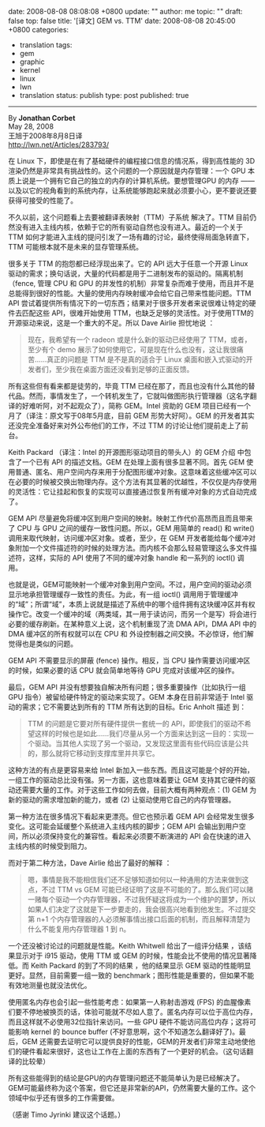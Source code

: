 date: 2008-08-08 08:08:08 +0800
update: ""
author: me
topic: ""
draft: false
top: false
title: '[译文] GEM vs. TTM'
date: 2008-08-08 20:45:00 +0800
categories:
- translation
tags:
- gem
- graphic
- kernel
- linux
- lwn
- translation
status: publish
type: post
published: true
---
<p>By <strong>Jonathan Corbet</strong>    <br />May 28, 2008    <br />王旭于2008年8月8日译    <br /><a href="http://lwn.net/Articles/283793/">http://lwn.net/Articles/283793/</a></p>

<p>在 Linux 下，即使是在有了基础硬件的编程接口信息的情况系，得到高性能的 3D 渲染仍然是非常具有挑战性的。这个问题的一个原因就是内存管理：一个 GPU 本质上说是一个拥有它自己的独立的内存的计算机系统。要想管理GPU 的内存 —— 以及以它的视角看到的系统内存，让系统能够跑起来就必须要小心，更不要说还要获得可接受的性能了。</p>

<p>不久以前，这个问题看上去要被翻译表映射（TTM）子系统 解决了。TTM 目前仍然没有进入主线内核，依赖于它的所有驱动自然也没有进入。最近的一个关于 TTM 如何才能进入主线的提问引发了一场有趣的讨论，最终使得局面急转直下，TTM 可能根本就不是未来的显存管理系统。</p>

<p>很多关于 TTM 的抱怨都已经浮现出来了。它的 API 远大于任意一个开源 Linux 驱动的需求；换句话说，大量的代码都是用于二进制发布的驱动的。隔离机制（fence, 管理 CPU 和 GPU 的并发性的机制）非常复杂而难于使用，而且并不是总能得到很好的性能。大量的使用内存映射缓冲会给它自己带来性能问题。TTM API 尝试着提供所有情况下的一切东西；结果对于很多开发者来说很难让特定的硬件去匹配这些 API，很难开始使用 TTM，也缺乏足够的灵活性。对于使用TTM的开源驱动来说，这是一个重大的不足。所以 Dave Airlie 担忧地说 ：</p>

<blockquote><p>现在，我希望有一个 radeon 或是什么新的驱动已经使用了 TTM，或者，至少有个 demo 展示了如何使用它，可是现在什么也没有，这让我很痛苦……真正的问题是 TTM 是不是真的适合于 Linux 桌面和嵌入式驱动的开发者们，至少我在桌面方面还没看到足够的正面反馈。</p>

</blockquote>

<p>所有这些但有看来都是徒劳的，毕竟 TTM 已经在那了，而且也没有什么其他的替代品。然而，事情发生了，一个转机发生了，它就叫做图形执行管理器（这名字翻译的好难听阿，对不起观众了），简称 GEM。Intel 资助的 GEM 项目已经有一个月了（译注：原文写于08年5月底，目前 GEM 形势大好阿）。GEM 的开发者其实还没完全准备好来对外公布他们的工作，不过 TTM 的讨论让他们提前走上了前台。</p>

<p>Keith Packard （译注：Intel 的开源图形驱动项目的带头人）的 GEM 介绍 中包含了一个已有 API 的描述文档。GEM 在处理上面有很多显著不同。首先 GEM 使用普通、匿名、用户空间内存来用于分配图形缓冲对象。这意味着这些缓冲区可以在必要的时候被交换出物理内存。这个方法有其显著的优越性，不仅仅是内存使用的灵活性：它让挂起和恢复的实现可以直接通过恢复所有缓冲对象的方式自动完成了。</p>

<p>GEM API 尽量避免将缓冲区到用户空间的映射。映射工作代价高昂而且而且带来了 CPU 与 GPU 之间的缓存一致性问题。所以，GEM 用简单的 read() 和 write() 调用来取代映射，访问缓冲区对象。或者，至少，在 GEM 开发者能给每个缓冲对象附加一个文件描述符的时候的处理方法。而内核不会那么轻易管理这么多文件描述符，这样，实际的 API 使用了不同的缓冲对象 handle 和一系列的 ioctl() 调用。</p>

<p>也就是说，GEM可能映射一个缓冲对象到用户空间。不过，用户空间的驱动必须显示地承担管理缓存一致性的责任。为此，有一组 ioctl() 调用用于管理缓冲的“域”；所谓“域”，本质上说就是描述了系统中的哪个组件拥有这块缓冲区并有权操作它。改变一个缓冲的域（两类域，其一用于读访问，而另一个是写）将会进行必要的缓存刷新。在某种意义上说，这个机制重现了流 DMA API，DMA API 中的 DMA 缓冲区的所有权就可以在 CPU 和 外设控制器之间交换。不必惊讶，他们解觉得也是类似的问题。</p>

<p>GEM API 不需要显示的屏蔽 (fence) 操作。相反，当 CPU 操作需要访问缓冲区的时候，如果必要的话 CPU 就会简单地等待 GPU 完成对该缓冲区的操作。</p>

<p>最后，GEM API 并没有想要独自解决所有问题；很多重要操作（比如执行一组 GPU 指令）被留给硬件特定的驱动来实现了。GEM 本身在目前非常适于 Intel 驱动的需求；它不需要达到所有的 TTM 所有达到的目标。Eric Anholt 描述 到：</p>

<blockquote><p>TTM 的问题是它要对所有硬件提供一套统一的 API，即使我们的驱动不希望这样的时候也是如此……我们尽量从另一个方面来达到这一目的：实现一个驱动。当其他人实现了另一个驱动，又发现这里面有些代码应该是公共的，那么就将它移动到支撑库里并共享它。</p>

</blockquote>

<p>这种方法的有点是更容易来给 Intel 新加入一些东西。而且这可能是个好的开始，一组工作的驱动总比没有强。另一方面，这也意味着要让 GEM 支持其它硬件的驱动还需要大量的工作。对于这些工作如何去做，目前大概有两种观点：(1) GEM 为新的驱动的需求增加新的能力，或者 (2) 让驱动使用它自己的内存管理器。</p>

<p>第一种方法在很多情况下看起来更漂亮。但它也预示着 GEM API 会经常发生很多变化。这可能会延缓整个系统进入主线内核的脚步；GEM API 会输出到用户空间，所以必须保持变化的兼容性。看起来必须要不断演进的 API 会在快速的进入主线内核的时候受到阻力。</p>

<p>而对于第二种方法，Dave Airlie 给出了最好的解释 ：</p>

<blockquote><p>嗯，事情是我不能相信我们还不足够知道如何以一种通用的方法来做到这点，不过 TTM vs GEM 可能已经证明了这是不可能的了。那么我们可以赌一赌每个驱动一个内存管理器，不过我怀疑这将成为一个维护的噩梦，所以如果人们决定了这就是下一步要走的，我会很高兴地看到他发生。不过提交第 n+1 个内存管理器的人必须解事情出接口后面的机制，而且解释清楚为什么不能复用内存管理器 1 到 n。</p>

</blockquote>

<p>一个还没被讨论过的问题就是性能。Keith Whitwell 给出了一组评分结果 ，该结果显示对于 i915 驱动，使用 TTM 或 GEM 的时候，性能会比不使用的情况显著降低。而 Keith Packard 的到了不同的结果 ，他的结果显示 GEM 驱动的性能明显更好。显然，目前需要一组一致的 benchmark；图形性能是重要的，但如果不能有效地测量也就没法优化。</p>

<p>使用匿名内存也会引起一些性能考虑：如果第一人称射击游戏 (FPS) 的血腥像素们要不停地被换页的话，体验可能就不尽如人意了。匿名内存可以位于高位内存，而且这样就不必使用32位指针来访问。一些 GPU 硬件不能访问高位内存；这将可能影响 kernel 的 bounce buffer (不好意思啊，这个不知道怎么翻译好了)。最后，GEM 还需要去证明它可以提供良好的性能，GEM的开发者们非常主动地使他们的硬件看起来很好，这也让工作在上面的东西有了一个更好的机会。（这句话翻译的比较晕）</p>

<p>所有这些能得到的结论是GPU的内存管理问题还不能简单认为是已经解决了。GEM可能最终称为这个答案，但它还是非常新的API，仍然需要大量的工作。这个领域中似乎还有很多的工作需要做。</p>

<p>（感谢 Timo Jyrinki 建议这个话题。）</p>
